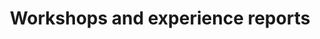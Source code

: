 ---
title: "Workshops and experience reports"
time: 13:40 - 15:10
type: session
session_type: presentations
weight: 9
talks:
    "Kongesalen 2+3 (Experience reports)":
    "Kongesalen 5 (Workshop)":
    "Dræggen 3 (Workshop)":
    "Dræggen 4 (Workshop)":
    "Dræggen 7 (Workshop)":
    "Dræggen 8 (Workshop)":
    "Bugaarden (Workshop)":
---